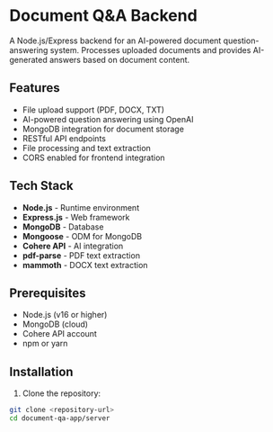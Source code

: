 # Document Q&A Backend

A Node.js/Express backend for an AI-powered document question-answering system. Processes uploaded documents and provides AI-generated answers based on document content.

## Features

- File upload support (PDF, DOCX, TXT)
- AI-powered question answering using OpenAI
- MongoDB integration for document storage
- RESTful API endpoints
- File processing and text extraction
- CORS enabled for frontend integration

## Tech Stack

- **Node.js** - Runtime environment
- **Express.js** - Web framework
- **MongoDB** - Database
- **Mongoose** - ODM for MongoDB
- **Cohere API** - AI integration
- **pdf-parse** - PDF text extraction
- **mammoth** - DOCX text extraction

## Prerequisites

- Node.js (v16 or higher)
- MongoDB (cloud)
- Cohere API account
- npm or yarn

## Installation

1. Clone the repository:
```bash
git clone <repository-url>
cd document-qa-app/server
